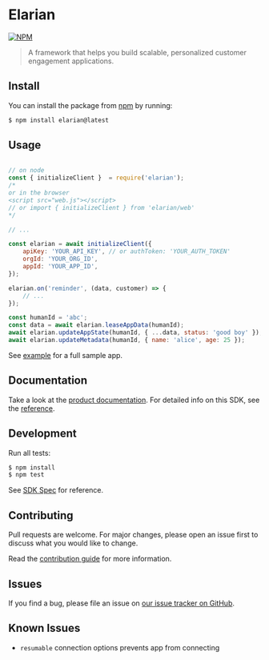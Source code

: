 # Elarian

[![NPM](https://nodei.co/npm/elarian.png?downloads=true&downloadRank=true&stars=true)](https://www.npmjs.org/package/elarian)

> A framework that helps you build scalable, personalized customer engagement applications.

## Install

You can install the package from [npm](https://www.npmjs.com/package/elarian) by running: 

```bash
$ npm install elarian@latest
```

## Usage

```javascript

// on node
const { initializeClient }  = require('elarian');
/*
or in the browser
<script src="web.js"></script>
// or import { initializeClient } from 'elarian/web'
*/

// ...

const elarian = await initializeClient({
    apiKey: 'YOUR_API_KEY', // or authToken: 'YOUR_AUTH_TOKEN'
    orgId: 'YOUR_ORG_ID',
    appId: 'YOUR_APP_ID',
});

elarian.on('reminder', (data, customer) => {
    // ...
});

const humanId = 'abc';
const data = await elarian.leaseAppData(humanId);
await elarian.updateAppState(humanId, { ...data, status: 'good boy' });
await elarian.updateMetadata(humanId, { name: 'alice', age: 25 });

```

See [example](example/) for a full sample app.

## Documentation

Take a look at the [product documentation](https://developers.elarian.com/). For detailed info on this SDK, see the [reference](https://elarianltd.github.io/javascript-sdk/index.html).

## Development

Run all tests:

```bash
$ npm install
$ npm test
```

See [SDK Spec](https://github.com/ElarianLtd/sdk-spec) for reference.

## Contributing

Pull requests are welcome. For major changes, please open an issue first
to discuss what you would like to change.

Read the [contribution guide](CONTRIBUTING.md) for more information.

## Issues

If you find a bug, please file an issue on [our issue tracker on GitHub](https://github.com/ElarianLtd/javascript-sdk/issues).

## Known Issues

- `resumable` connection options prevents app from connecting

